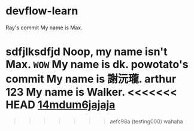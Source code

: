 # devflow-learn

Ray's commit
My name is Max.

sdfjlksdfjd
Noop, my name isn't Max.
`WOW`
My name is dk.
powotato's commit
My name is 謝沅瓏.
arthur
123
My name is Walker.
<<<<<<< HEAD
[14mdum6jajaja](https://youtu.be/dQw4w9WgXcQ)
=======

>>>>>>> aefc98a (testing000)
wahaha
